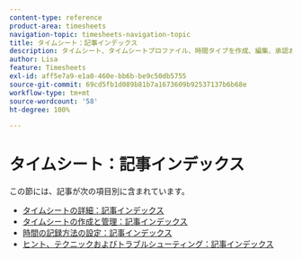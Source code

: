 ```yaml
---
content-type: reference
product-area: timesheets
navigation-topic: timesheets-navigation-topic
title: タイムシート：記事インデックス
description: タイムシート、タイムシートプロファイル、時間タイプを作成、編集、承認および管理する方法の詳細について説明します。
author: Lisa
feature: Timesheets
exl-id: aff5e7a9-e1a0-460e-bb6b-be9c50db5755
source-git-commit: 69cd5fb1d089b81b7a1673609b92537137b6b68e
workflow-type: tm+mt
source-wordcount: '58'
ht-degree: 100%

---
```


# タイムシート：記事インデックス

<!-- Audited: 12/2023 -->

この節には、記事が次の項目別に含まれています。

* [タイムシートの詳細：記事インデックス](../timesheets/timesheets/timesheets.md)
* [タイムシートの作成と管理：記事インデックス](../timesheets/create-and-manage-timesheets/create-and-manage-timesheets.md)
* [時間の記録方法の設定：記事インデックス](../timesheets/config-timesheet-prefs/configure-timesheet-preferences.md)
* [ヒント、テクニックおよびトラブルシューティング：記事インデックス](../timesheets/tips-tricks-and-troubleshooting/tips-tricks-and-troubleshooting-timesheets.md)
